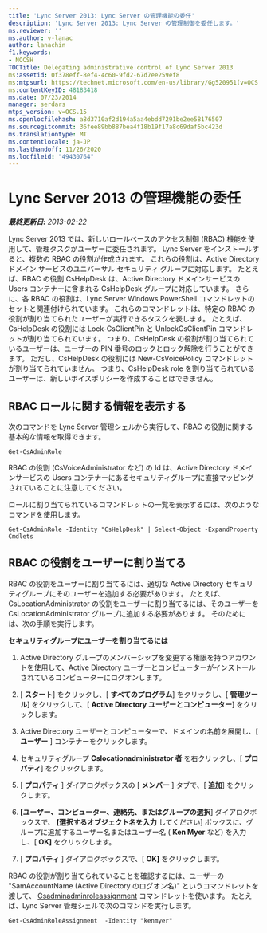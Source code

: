 ```yaml
---
title: 'Lync Server 2013: Lync Server の管理機能の委任'
description: 'Lync Server 2013: Lync Server の管理制御を委任します。'
ms.reviewer: ''
ms.author: v-lanac
author: lanachin
f1.keywords:
- NOCSH
TOCTitle: Delegating administrative control of Lync Server 2013
ms:assetid: 0f378eff-8ef4-4c60-9fd2-67d7ee259ef8
ms:mtpsurl: https://technet.microsoft.com/en-us/library/Gg520951(v=OCS.15)
ms:contentKeyID: 48183418
ms.date: 07/23/2014
manager: serdars
mtps_version: v=OCS.15
ms.openlocfilehash: a8d3710af2d194a5aa4ebdd7291be2ee58176507
ms.sourcegitcommit: 36fee89bb887bea4f18b19f17a8c69daf5bc423d
ms.translationtype: MT
ms.contentlocale: ja-JP
ms.lasthandoff: 11/26/2020
ms.locfileid: "49430764"
---
```

# <a name="delegating-administrative-control-of-lync-server-2013"></a>Lync Server 2013 の管理機能の委任

<div data-xmlns="http://www.w3.org/1999/xhtml">

<div class="topic" data-xmlns="http://www.w3.org/1999/xhtml" data-msxsl="urn:schemas-microsoft-com:xslt" data-cs="https://msdn.microsoft.com/">

<div data-asp="https://msdn2.microsoft.com/asp">



</div>

<div id="mainSection">

<div id="mainBody">

<span> </span>

_**最終更新日:** 2013-02-22_

Lync Server 2013 では、新しいロールベースのアクセス制御 (RBAC) 機能を使用して、管理タスクがユーザーに委任されます。 Lync Server をインストールすると、複数の RBAC の役割が作成されます。 これらの役割は、Active Directory ドメイン サービスのユニバーサル セキュリティ グループに対応します。 たとえば、RBAC の役割 CsHelpDesk は、Active Directory ドメインサービスの Users コンテナーに含まれる CsHelpDesk グループに対応しています。 さらに、各 RBAC の役割は、Lync Server Windows PowerShell コマンドレットのセットと関連付けられています。 これらのコマンドレットは、特定の RBAC の役割が割り当てられたユーザーが実行できるタスクを表します。 たとえば、CsHelpDesk の役割には Lock-CsClientPin と UnlockCsClientPin コマンドレットが割り当てられています。 つまり、CsHelpDesk の役割が割り当てられているユーザーは、ユーザーの PIN 番号のロックとロック解除を行うことができます。 ただし、CsHelpDesk の役割には New-CsVoicePolicy コマンドレットが割り当てられていません。 つまり、CsHelpDesk role を割り当てられているユーザーは、新しいボイスポリシーを作成することはできません。

<div>

## <a name="viewing-information-about-rbac-roles"></a>RBAC ロールに関する情報を表示する

次のコマンドを Lync Server 管理シェルから実行して、RBAC の役割に関する基本的な情報を取得できます。

    Get-CsAdminRole

RBAC の役割 (CsVoiceAdministrator など) の Id は、Active Directory ドメインサービスの Users コンテナーにあるセキュリティグループに直接マッピングされていることに注意してください。

ロールに割り当てられているコマンドレットの一覧を表示するには、次のようなコマンドを使用します。

    Get-CsAdminRole -Identity "CsHelpDesk" | Select-Object -ExpandProperty Cmdlets

</div>

<div>

## <a name="assigning-an-rbac-role-to-a-user"></a>RBAC の役割をユーザーに割り当てる

RBAC の役割をユーザーに割り当てるには、適切な Active Directory セキュリティグループにそのユーザーを追加する必要があります。 たとえば、CsLocationAdministrator の役割をユーザーに割り当てるには、そのユーザーを CsLocationAdministrator グループに追加する必要があります。 そのためには、次の手順を実行します。

**セキュリティグループにユーザーを割り当てるには**

1.  Active Directory グループのメンバーシップを変更する権限を持つアカウントを使用して、Active Directory ユーザーとコンピューターがインストールされているコンピューターにログオンします。

2.  [ **スタート**] をクリックし、[ **すべてのプログラム**] をクリックし、[ **管理ツール**] をクリックして、[ **Active Directory ユーザーとコンピューター**] をクリックします。

3.  Active Directory ユーザーとコンピューターで、ドメインの名前を展開し、[ **ユーザー** ] コンテナーをクリックします。

4.  セキュリティグループ **Cslocationadministrator 者** を右クリックし、[ **プロパティ**] をクリックします。

5.  [ **プロパティ** ] ダイアログボックスの [ **メンバー** ] タブで、[ **追加**] をクリックします。

6.  **[ユーザー、コンピューター、連絡先、またはグループの選択**] ダイアログボックスで、 **[選択するオブジェクト名を入力** してください] ボックスに、グループに追加するユーザー名またはユーザー名 ( **Ken Myer** など) を入力し、[ **OK]** をクリックします。

7.  [ **プロパティ** ] ダイアログボックスで、[ **OK]** をクリックします。

RBAC の役割が割り当てられていることを確認するには、ユーザーの "SamAccountName (Active Directory のログオン名)" というコマンドレットを渡して、 [Csadminadminroleassignment](https://docs.microsoft.com/powershell/module/skype/Get-CsAdminRoleAssignment) コマンドレットを使います。 たとえば、Lync Server 管理シェルで次のコマンドを実行します。

    Get-CsAdminRoleAssignment  -Identity "kenmyer"

</div>

</div>

<span> </span>

</div>

</div>

</div>

